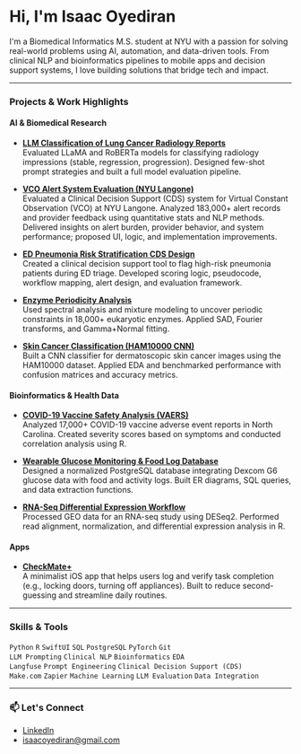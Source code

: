# Hi, I'm Isaac Oyediran

I'm a Biomedical Informatics M.S. student at NYU with a passion for solving real-world problems using AI, automation, and data-driven tools. From clinical NLP and bioinformatics pipelines to mobile apps and decision support systems, I love building solutions that bridge tech and impact.

---

### Projects & Work Highlights

#### AI & Biomedical Research
- **[LLM Classification of Lung Cancer Radiology Reports](https://github.com/isaacoyediran/llm-lung-cancer-thesis)**  
  Evaluated LLaMA and RoBERTa models for classifying radiology impressions (stable, regression, progression). Designed few-shot prompt strategies and built a full model evaluation pipeline.

- **[VCO Alert System Evaluation (NYU Langone)](https://github.com/isaacoyediran/vco-alert-evaluation)**  
  Evaluated a Clinical Decision Support (CDS) system for Virtual Constant Observation (VCO) at NYU Langone. Analyzed 183,000+ alert records and provider feedback using quantitative stats and NLP methods. Delivered insights on alert burden, provider behavior, and system performance; proposed UI, logic, and implementation improvements.

- **[ED Pneumonia Risk Stratification CDS Design](https://github.com/isaacoyediran/pneumonia-cds-design)**  
  Created a clinical decision support tool to flag high-risk pneumonia patients during ED triage. Developed scoring logic, pseudocode, workflow mapping, alert design, and evaluation framework.

- **[Enzyme Periodicity Analysis](https://github.com/isaacoyediran/enzyme-length-analysis)**  
  Used spectral analysis and mixture modeling to uncover periodic constraints in 18,000+ eukaryotic enzymes. Applied SAD, Fourier transforms, and Gamma+Normal fitting.

- **[Skin Cancer Classification (HAM10000 CNN)](https://github.com/isaacoyediran/ham10000-cnn-classifier)**  
  Built a CNN classifier for dermatoscopic skin cancer images using the HAM10000 dataset. Applied EDA and benchmarked performance with confusion matrices and accuracy metrics.

#### Bioinformatics & Health Data
- **[COVID-19 Vaccine Safety Analysis (VAERS)](https://github.com/isaacoyediran/covid19-vaers-analysis)**  
  Analyzed 17,000+ COVID-19 vaccine adverse event reports in North Carolina. Created severity scores based on symptoms and conducted correlation analysis using R.

- **[Wearable Glucose Monitoring & Food Log Database](https://github.com/isaacoyediran/healthcare-db-management)**  
  Designed a normalized PostgreSQL database integrating Dexcom G6 glucose data with food and activity logs. Built ER diagrams, SQL queries, and data extraction functions.

- **[RNA-Seq Differential Expression Workflow](https://github.com/isaacoyediran/rnaseq-final-project)**  
  Processed GEO data for an RNA-seq study using DESeq2. Performed read alignment, normalization, and differential expression analysis in R.

#### Apps
- **[CheckMate+](https://github.com/isaacoyediran/checkmate-app)**  
  A minimalist iOS app that helps users log and verify task completion (e.g., locking doors, turning off appliances). Built to reduce second-guessing and streamline daily routines.

---

### Skills & Tools

`Python` `R` `SwiftUI` `SQL` `PostgreSQL` `PyTorch` `Git`  
`LLM Prompting` `Clinical NLP` `Bioinformatics` `EDA`  
`Langfuse` `Prompt Engineering` `Clinical Decision Support (CDS)`  
`Make.com` `Zapier` `Machine Learning` `LLM Evaluation` `Data Integration`

---

### 📫 Let's Connect
- [LinkedIn](https://linkedin.com/in/isaac-oyediran)
- isaacoyediran@gmail.com
